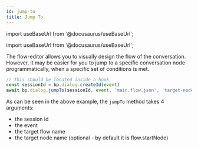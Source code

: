 ```yaml
---
id: jump-to
title: Jump To
---
```


import useBaseUrl from '@docusaurus/useBaseUrl';

import useBaseUrl from '@docusaurus/useBaseUrl';

The flow-editor allows you to visually design the flow of the conversation. However, it may be easier for you to jump to a specific conversation node programmatically, when a specific set of conditions is met.

```js
// This should be located inside a hook
const sessionId = bp.dialog.createId(event)
await bp.dialog.jumpTo(sessionId, event, 'main.flow.json', 'target-node')
```

As can be seen in the above example, the `jumpTo` method takes 4 arguments:

- the session id
- the event
- the target flow name
- the target node name (optional - by default it is flow.startNode)
